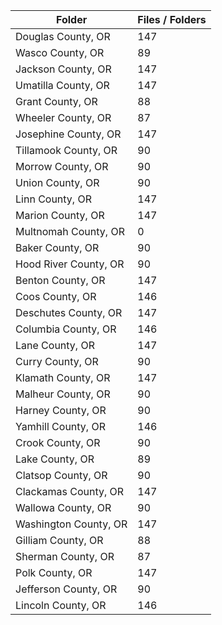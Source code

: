 | Folder                |   Files / Folders |
|-----------------------|-------------------|
| Douglas County, OR    |               147 |
| Wasco County, OR      |                89 |
| Jackson County, OR    |               147 |
| Umatilla County, OR   |               147 |
| Grant County, OR      |                88 |
| Wheeler County, OR    |                87 |
| Josephine County, OR  |               147 |
| Tillamook County, OR  |                90 |
| Morrow County, OR     |                90 |
| Union County, OR      |                90 |
| Linn County, OR       |               147 |
| Marion County, OR     |               147 |
| Multnomah County, OR  |                 0 |
| Baker County, OR      |                90 |
| Hood River County, OR |                90 |
| Benton County, OR     |               147 |
| Coos County, OR       |               146 |
| Deschutes County, OR  |               147 |
| Columbia County, OR   |               146 |
| Lane County, OR       |               147 |
| Curry County, OR      |                90 |
| Klamath County, OR    |               147 |
| Malheur County, OR    |                90 |
| Harney County, OR     |                90 |
| Yamhill County, OR    |               146 |
| Crook County, OR      |                90 |
| Lake County, OR       |                89 |
| Clatsop County, OR    |                90 |
| Clackamas County, OR  |               147 |
| Wallowa County, OR    |                90 |
| Washington County, OR |               147 |
| Gilliam County, OR    |                88 |
| Sherman County, OR    |                87 |
| Polk County, OR       |               147 |
| Jefferson County, OR  |                90 |
| Lincoln County, OR    |               146 |